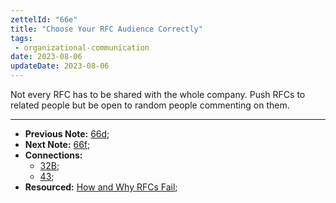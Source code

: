 ```yaml
---
zettelId: "66e"
title: "Choose Your RFC Audience Correctly"
tags:
 - organizational-communication
date: 2023-08-06
updateDate: 2023-08-06
---
```


Not every RFC has to be shared with the whole company. Push RFCs to related people but be open to random people commenting on them.

---

- **Previous Note:** [66d](/notes/66d/);
- **Next Note:** [66f](/notes/66f/);
- **Connections:**
  - [32B](/notes/32b/);
  - [43](/notes/43/);
- **Resourced:** [How and Why RFCs Fail](/how-and-why-rfcs-fail/);
